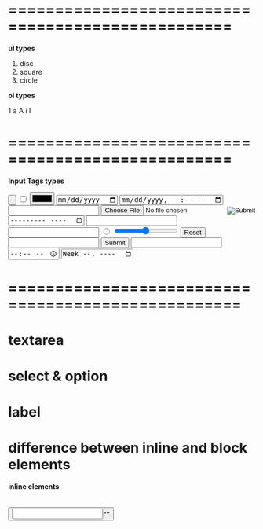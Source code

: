 ==================================================
==================================================

**ul types**

1. disc
2. square
3. circle

**ol types**

1
a
A
i
I

==================================================
==================================================

**Input Tags types**

<input type="button">
<input type="checkbox">
<input type="color">
<input type="date">
<input type="datetime-local">
<input type="email">
<input type="file">
<input type="hidden">
<input type="image">
<input type="month">
<input type="number">
<input type="password">
<input type="radio">
<input type="range">
<input type="reset">
<input type="search">
<input type="submit">
<input type="text">
<input type="time">
<input type="week">

===================================================
===================================================

# textarea
# select & option
# label
# difference between inline and block elements

**inline elements**

<a><abbr><acronym><b><bdo><big><br><button><cite><code><dfn><em><i><img><input><kbd><label><map><object><output><q><samp><script><select><small><span><strong><sub><sup><textarea><time><tt><var>

**Block element**

<address><article><aside><blockquote><canvas><dd><div><dl><dt><fieldset><figcaption><figure><footer><form><h1>-<h6><header><hr><li><main><nav><noscript><ol><p><pre><section><table><tfoot><ul><video>

========================================================================
========================================================================

&nbsp;   => it isa use for space
&lt; &gt;    => use for less then and greater then